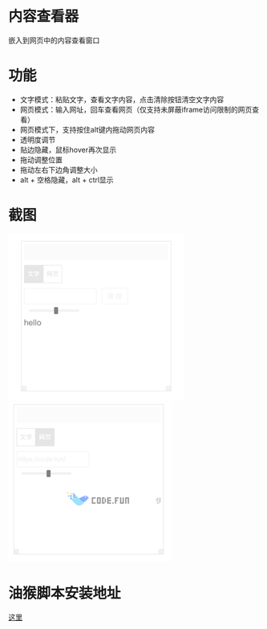 # 内容查看器
嵌入到网页中的内容查看窗口

# 功能
* 文字模式：粘贴文字，查看文字内容，点击清除按钮清空文字内容
* 网页模式：输入网址，回车查看网页（仅支持未屏蔽iframe访问限制的网页查看）
* 网页模式下，支持按住alt键内拖动网页内容
* 透明度调节
* 贴边隐藏，鼠标hover再次显示
* 拖动调整位置
* 拖动左右下边角调整大小
* alt + 空格隐藏，alt + ctrl显示

# 截图
<img src="https://github.com/neroneroffy/content-viewer/blob/master/img.png"/>
<img src="https://github.com/neroneroffy/content-viewer/blob/master/img_1.png"/>

# 油猴脚本安装地址

[这里](https://raw.githubusercontent.com/neroneroffy/content-viewer/master/tampermonkey-script/index.user.js)